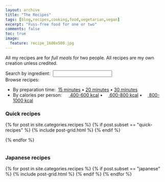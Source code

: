 ```yaml
---
layout: archive
title: "The Recipes"
tags: [blog,recipes,cooking,food,vegetarian,vegan]
excerpt: "Fuss-free food for one or two"
comments: false
toc: true
image:
  feature: recipe_1600x500.jpg
---
```


All my recipes are for _full meals_ for two people. All recipes are my own creation unless credited.

<form style="margin:0px;" action="{{ site.url }}/search.html" ><label id="tipue_search_label_inline" for="tipue_search_input_inline"><span class="quick-access">Search by ingredient:&nbsp;</span></label>
<input type="search" name="q" id="tipue_search_input_inline" autocomplete="off" required><div class="form-group"></div></form>
<!-- <p class="quick-access">Browse recipes:</p> -->
<p  style="margin:0px;" class="quick-access">Browse recipes:</p>
<ul>
<li><span class="quick-access">By preparation time:</span>&nbsp; 
<!--<a href="{{site.url}}/tags/#10-minutes">10 minutes</a>-->
<a href="{{site.url}}/tags/#15-minutes">15 minutes</a> &bull;
<a href="{{site.url}}/tags/#20-minutes">20 minutes</a> &bull; 
<a href="{{site.url}}/tags/#30-minutes">30 minutes</a>
</li>
<li><span class="quick-access">By calories per person:</span>&nbsp; 
<a href="{{site.url}}/tags/#400-600kcals"><img src="{{ site.url }}/images/battery_lvl_2.png" style="height:1.0em;">&nbsp;400-600 kcal</a> &bull; 
<a href="{{site.url}}/tags/#600-800kcals"><img src="{{ site.url }}/images/battery_lvl_3.png" style="height:1.0em;">&nbsp;600-800 kcal</a> &bull; 
<a href="{{site.url}}/tags/#800-1000kcals"><img src="{{ site.url }}/images/battery_lvl_4.png" style="height:1.0em;">&nbsp;800-1000 kcal</a>
</li>
</ul>

### Quick recipes

<div class="tiles">
{% for post in site.categories.recipes %}
{% if post.subset == "quick-recipes" %}
{% include post-grid.html %}
{% endif %}

{% endfor %}
</div><!-- /.tiles -->

<div class="spacer"  style="float:left;width:100%;">
<h3>Japanese recipes</h3>
</div>

<div class="tiles">
{% for post in site.categories.recipes %}
{% if post.subset == "japanese" %}
  {% include post-grid.html %}
{% endif %}
{% endfor %}
</div><!-- /.tiles -->
